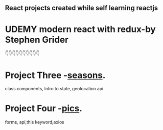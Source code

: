 ## React projects created while self learning reactjs 


# UDEMY modern react with redux-by Stephen Grider

👇👇👇👇👇👇👇👇👇👇

Project Three -[seasons](https://github.com/gokintosh/reactprojects/tree/main/seasons).
==========================
class components, Intro to state, geolocation api


Project Four -[pics](https://github.com/gokintosh/reactprojects/tree/main/pics).
==========================
forms, api,this keyword,axios